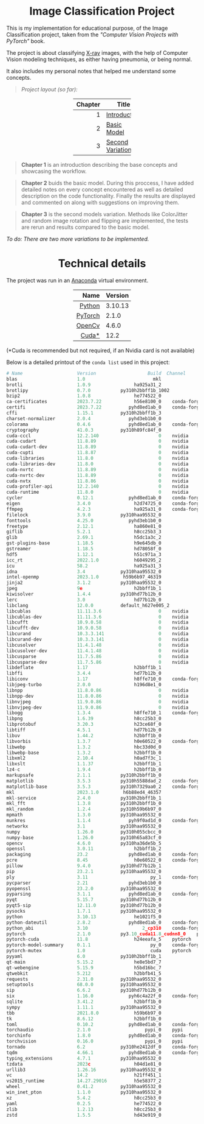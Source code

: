## <h1 style="text-align: center;">Image Classification Project</h1>

This is my implementation for educational purpose, of the Image Classification project, taken from the *"Computer Vision Projects with PyTorch"* book.

The project is about classifying [X-ray](https://www.kaggle.com/datasets/tolgadincer/labeled-chest-xray-images) images, with the help of Computer Vision modeling techniques, as either having pneumonia, or being normal.


It also includes my personal notes that helped me understand some concepts.

>*Project layout (so far):*

<div style="margin-left: auto;
            margin-right: auto;
            width: 30%">

| Chapter |   Title        |
|--------:|----------------|
|        1|[Introduction](https://github.com/DrT3a/Image_Classification_Pytorch/blob/main/1.Intro.ipynb)    |
|        2|[Basic Model](https://github.com/DrT3a/Image_Classification_Pytorch/blob/main/2.First%20Basic%20Model.ipynb)     |
|        3|[Second Variation](https://github.com/DrT3a/Image_Classification_Pytorch/blob/main/3.Second%20Variation.ipynb)|
</div>

>**Chapter 1** is an introduction describing the base concepts and showcasing the workflow.

>**Chapter 2** buids the basic model. During this proccess, I have added detailed notes on every concept encountered as well as detailed description on the code functionality. Finally the results are displayed and commented on along with suggestions on improving them.

>**Chapter 3** is the second models variation. Methods like ColorJitter and random image rotation and flipping are implemented, the tests are rerun and results compared to the basic model.

*To do: There are two more variations to be implemented.*


<h1 style="text-align: center;">Technical details</h1>

The project was run in an [Anaconda](https://www.anaconda.com/) virtual environment.
<div style="margin-left: auto;
            margin-right: auto;
            width: 30%">

| Name    | Version        |
|--------:|----------------|
|[Python](https://www.python.org/)   |3.10.13         |
|[PyTorch](https://pytorch.org/)  |2.1.0           |
|[OpenCv](https://opencv.org/)   |4.6.0           |
|[Cuda*](https://developer.nvidia.com/cuda-downloads)    |12.2            |
</div>  
(*Cuda is recommended but not required, if an Nvidia card is not available)


Below is a detailed printout of the `conda list` used in this project:

```python
# Name                    Version                   Build  Channel
blas                      1.0                         mkl
brotli                    1.0.9                ha925a31_2
brotlipy                  0.7.0           py310h2bbff1b_1002
bzip2                     1.0.8                he774522_0
ca-certificates           2023.7.22            h56e8100_0    conda-forge
certifi                   2023.7.22          pyhd8ed1ab_0    conda-forge
cffi                      1.15.1          py310h2bbff1b_3
charset-normalizer        2.0.4              pyhd3eb1b0_0
colorama                  0.4.6              pyhd8ed1ab_0    conda-forge
cryptography              41.0.3          py310h89fc84f_0
cuda-cccl                 12.2.140                      0    nvidia
cuda-cudart               11.8.89                       0    nvidia
cuda-cudart-dev           11.8.89                       0    nvidia
cuda-cupti                11.8.87                       0    nvidia
cuda-libraries            11.8.0                        0    nvidia
cuda-libraries-dev        11.8.0                        0    nvidia
cuda-nvrtc                11.8.89                       0    nvidia
cuda-nvrtc-dev            11.8.89                       0    nvidia
cuda-nvtx                 11.8.86                       0    nvidia
cuda-profiler-api         12.2.140                      0    nvidia
cuda-runtime              11.8.0                        0    nvidia
cycler                    0.12.1             pyhd8ed1ab_0    conda-forge
eigen                     3.4.0                h2d74725_0    conda-forge
ffmpeg                    4.2.3                ha925a31_0    conda-forge
filelock                  3.9.0           py310haa95532_0
fonttools                 4.25.0             pyhd3eb1b0_0
freetype                  2.12.1               ha860e81_0
giflib                    5.2.1                h8cc25b3_3
glib                      2.69.1               h5dc1a3c_2
gst-plugins-base          1.18.5               h9e645db_0
gstreamer                 1.18.5               hd78058f_0
hdf5                      1.12.1               h51c971a_3
icc_rt                    2022.1.0             h6049295_2
icu                       58.2                 ha925a31_3
idna                      3.4             py310haa95532_0
intel-openmp              2023.1.0         h59b6b97_46319
jinja2                    3.1.2           py310haa95532_0
jpeg                      9e                   h2bbff1b_1
kiwisolver                1.4.4           py310hd77b12b_0
lerc                      3.0                  hd77b12b_0
libclang                  12.0.0          default_h627e005_2
libcublas                 11.11.3.6                     0    nvidia
libcublas-dev             11.11.3.6                     0    nvidia
libcufft                  10.9.0.58                     0    nvidia
libcufft-dev              10.9.0.58                     0    nvidia
libcurand                 10.3.3.141                    0    nvidia
libcurand-dev             10.3.3.141                    0    nvidia
libcusolver               11.4.1.48                     0    nvidia
libcusolver-dev           11.4.1.48                     0    nvidia
libcusparse               11.7.5.86                     0    nvidia
libcusparse-dev           11.7.5.86                     0    nvidia
libdeflate                1.17                 h2bbff1b_1
libffi                    3.4.4                hd77b12b_0
libiconv                  1.17                 h8ffe710_0    conda-forge
libjpeg-turbo             2.0.0                h196d8e1_0
libnpp                    11.8.0.86                     0    nvidia
libnpp-dev                11.8.0.86                     0    nvidia
libnvjpeg                 11.9.0.86                     0    nvidia
libnvjpeg-dev             11.9.0.86                     0    nvidia
libogg                    1.3.4                h8ffe710_1    conda-forge
libpng                    1.6.39               h8cc25b3_0
libprotobuf               3.20.3               h23ce68f_0
libtiff                   4.5.1                hd77b12b_0
libuv                     1.44.2               h2bbff1b_0
libvorbis                 1.3.7                h0e60522_0    conda-forge
libwebp                   1.3.2                hbc33d0d_0
libwebp-base              1.3.2                h2bbff1b_0
libxml2                   2.10.4               h0ad7f3c_1
libxslt                   1.1.37               h2bbff1b_1
lz4-c                     1.9.4                h2bbff1b_0
markupsafe                2.1.1           py310h2bbff1b_0
matplotlib                3.5.3           py310h5588dad_2    conda-forge
matplotlib-base           3.5.3           py310h7329aa0_2    conda-forge
mkl                       2023.1.0         h6b88ed4_46357
mkl-service               2.4.0           py310h2bbff1b_1
mkl_fft                   1.3.8           py310h2bbff1b_0
mkl_random                1.2.4           py310h59b6b97_0
mpmath                    1.3.0           py310haa95532_0
munkres                   1.1.4              pyh9f0ad1d_0    conda-forge
networkx                  3.1             py310haa95532_0
numpy                     1.26.0          py310h055cbcc_0
numpy-base                1.26.0          py310h65a83cf_0
opencv                    4.6.0           py310ha36de5b_5
openssl                   3.0.11               h2bbff1b_2
packaging                 23.2               pyhd8ed1ab_0    conda-forge
pcre                      8.45                 h0e60522_0    conda-forge
pillow                    9.4.0           py310hd77b12b_1
pip                       23.2.1          py310haa95532_0
ply                       3.11                       py_1    conda-forge
pycparser                 2.21               pyhd3eb1b0_0
pyopenssl                 23.2.0          py310haa95532_0
pyparsing                 3.1.1              pyhd8ed1ab_0    conda-forge
pyqt                      5.15.7          py310hd77b12b_0
pyqt5-sip                 12.11.0         py310hd77b12b_0
pysocks                   1.7.1           py310haa95532_0
python                    3.10.13              he1021f5_0
python-dateutil           2.8.2              pyhd8ed1ab_0    conda-forge
python_abi                3.10                    2_cp310    conda-forge
pytorch                   2.1.0           py3.10_cuda11.8_cudnn8_0    pytorch
pytorch-cuda              11.8                 h24eeafa_5    pytorch
pytorch-model-summary     0.1.1                      py_0    conda-forge
pytorch-mutex             1.0                        cuda    pytorch
pyyaml                    6.0             py310h2bbff1b_1
qt-main                   5.15.2               he8e5bd7_7
qt-webengine              5.15.9               h5bd16bc_7
qtwebkit                  5.212                h2bbfb41_5
requests                  2.31.0          py310haa95532_0
setuptools                68.0.0          py310haa95532_0
sip                       6.6.2           py310hd77b12b_0
six                       1.16.0             pyh6c4a22f_0    conda-forge
sqlite                    3.41.2               h2bbff1b_0
sympy                     1.11.1          py310haa95532_0
tbb                       2021.8.0             h59b6b97_0
tk                        8.6.12               h2bbff1b_0
toml                      0.10.2             pyhd8ed1ab_0    conda-forge
torchaudio                2.1.0                    pypi_0    pypi
torchinfo                 1.8.0              pyhd8ed1ab_0    conda-forge
torchvision               0.16.0                   pypi_0    pypi
tornado                   6.2             py310he2412df_0    conda-forge
tqdm                      4.66.1             pyhd8ed1ab_0    conda-forge
typing_extensions         4.7.1           py310haa95532_0
tzdata                    2023c                h04d1e81_0
urllib3                   1.26.16         py310haa95532_0
vc                        14.2                 h21ff451_1
vs2015_runtime            14.27.29016          h5e58377_2
wheel                     0.41.2          py310haa95532_0
win_inet_pton             1.1.0           py310haa95532_0
xz                        5.4.2                h8cc25b3_0
yaml                      0.2.5                he774522_0
zlib                      1.2.13               h8cc25b3_0
zstd                      1.5.5                hd43e919_0
```